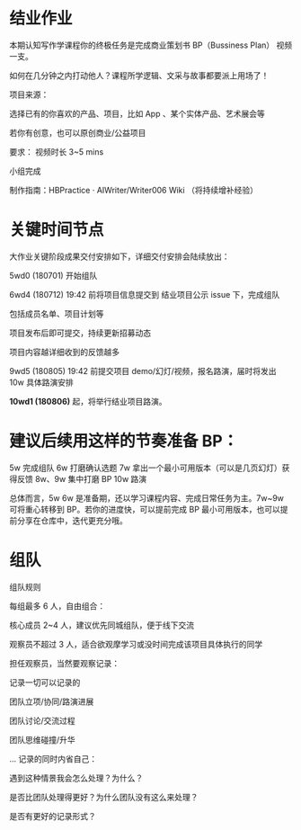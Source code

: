 

# 结业作业
本期认知写作学课程你的终极任务是完成商业策划书 BP（Bussiness Plan） 视频一支。

如何在几分钟之内打动他人？课程所学逻辑、文采与故事都要派上用场了！

项目来源：

选择已有的你喜欢的产品、项目，比如 App 、某个实体产品、艺术展会等

若你有创意，也可以原创商业/公益项目

要求：
视频时长 3~5 mins

小组完成

制作指南：HBPractice · AIWriter/Writer006 Wiki （将持续增补经验）

# 关键时间节点
大作业关键阶段成果交付安排如下，详细交付安排会陆续放出：

5wd0 (180701) 开始组队

6wd4 (180712) 19:42 前将项目信息提交到 结业项目公示 issue 下，完成组队

包括成员名单、项目计划等

项目发布后即可提交，持续更新招募动态

项目内容越详细收到的反馈越多

9wd5 (180805) 19:42 前提交项目 demo/幻灯/视频，报名路演，届时将发出 10w 具体路演安排

**10wd1 (180806)** 起，将举行结业项目路演。

# 建议后续用这样的节奏准备 BP：

5w 完成组队
6w 打磨确认选题
7w 拿出一个最小可用版本（可以是几页幻灯）获得反馈
8w、9w 集中打磨 BP
10w 路演

总体而言，5w 6w 是准备期，还以学习课程内容、完成日常任务为主。7w~9w 可将重心转移到 BP。若你的进度快，可以提前完成 BP 最小可用版本，也可以提前分享在仓库中，迭代更充分哦。

# 组队
组队规则

每组最多 6 人，自由组合：

核心成员 2~4 人，建议优先同城组队，便于线下交流

观察员不超过 3 人，适合欲观摩学习或没时间完成该项目具体执行的同学

担任观察员，当然要观察记录：

记录一切可以记录的

团队立项/协同/路演进展

团队讨论/交流过程

团队思维碰撞/升华

...
记录的同时内省自己：

遇到这种情景我会怎么处理？为什么？

是否比团队处理得更好？为什么团队没有这么来处理？

是否有更好的记录形式？
